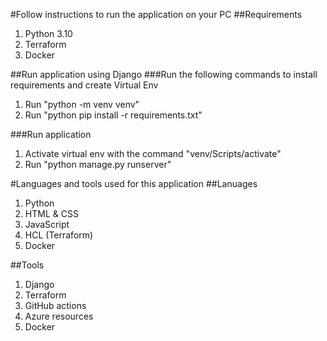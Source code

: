 #Follow instructions to run the application on your PC
##Requirements
1. Python 3.10
2. Terraform
3. Docker

##Run application using Django
###Run the following commands to install requirements and create Virtual Env
1. Run "python -m venv venv"
2. Run "python pip install -r requirements.txt"

###Run application
1. Activate virtual env with the command "venv/Scripts/activate"
2. Run "python manage.py runserver"

#Languages and tools used for this application
##Lanuages
1. Python
2. HTML & CSS
3. JavaScript
4. HCL (Terraform)
5. Docker

##Tools
1. Django
2. Terraform
3. GitHub actions
4. Azure resources
5. Docker